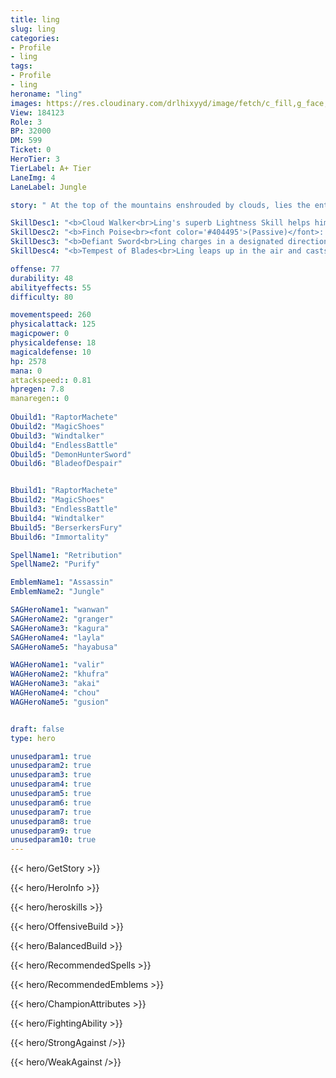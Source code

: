 ```yaml
---
title: ling
slug: ling
categories: 
- Profile 
- ling
tags: 
- Profile
- ling
heroname: "ling"
images: https://res.cloudinary.com/drlhixyyd/image/fetch/c_fill,g_face,f_auto/https://cdn2-build.mobagenie.my.id/p/images/banner/full/ling.jpg
View: 184123 
Role: 3 
BP: 32000
DM: 599 
Ticket: 0 
HeroTier: 3 
TierLabel: A+ Tier 
LaneImg: 4
LaneLabel: Jungle 

story: " At the top of the mountains enshrouded by clouds, lies the entrance to the Hidden Land of the Dragon – the “Sky Arch”. Beside the Sky Arch stood many assassins in black. The cyan embroidery etched on their clothes identified them to being part of the most mysterious assassin faction of the Cadia Riverlands, the “Finch”. Legends say, it’s impossible to escape from claws of the “Finch”.After a while, a man landed beside the Sky Arch. With his lithe footwork, he didn’t create any ripples on the lake of clouds. This man was the Finch’s best assassin known as the “Cyan Finch”. Without hesitation, he swung his Defiant Sword, generating great energy and opening the Sky Arch. The assassins behind him dashed across the arch and entered the Hidden Land of the Dragon. As a perfect assassin, Cyan Finch couldn’t tolerate failure. This time was the same. However, the Hidden Land had many occult traps and enchantments to resist invaders, which made the assassins to lose their wings and fall from the sky. Even so, those traps could not stop Cyan Finch at all. His light feet glided over the perils and past into the Hidden Land."

SkillDesc1: "<b>Cloud Walker<br>Ling's superb Lightness Skill helps him leap among walls and assassinate enemies. When resting on the wall, Ling restores extra 6 Lightness Points per second. Each time Ling deals damage to enemies, he restores extra 5 Lightness Points. Ling&rsquo;s Lightness Skill grants him 15% Critical Chance, but decreases his Critical Damage to 140%."   
SkillDesc2: "<b>Finch Poise<br><font color='#404495'>(Passive)</font>: Ling&rsquo;s Critical Chance is permanently increased by 5%. <font color='#404495'>(Active)</font>: Ling casts his Lightness Skill, leaping onto the designated wall, entering <font color='#404495'>(half-stealth)</font> state, restoring Lightness Points more quickly and gaining 30% Movement Speed. If Ling receives damage, he will leave the <font color='#404495'>(half-stealth)</font> state. If he is controlled, he will fall onto the ground and be slowed by 30% for 2s. When using this skill to jump from a wall to another, it will reset the Cooldown and refresh the <font color='#404495'>(half-stealth)</font> state."   
SkillDesc3: "<b>Defiant Sword<br>Ling charges in a designated direction and stabs the nearby enemies at his destination, dealing 230<font color='#D58E1F'>( +40% Total Physical ATK)</font> Damage. If Ling casts this skill when he is on the wall, he will dash to a designated spot on the ground, dealing 230<font color='#D58E1F'>( +40% Total Physical ATK)</font> Damage to enemies within a small area and slowing them down by 30% for 1.5s. If this attack deals crit damage, enemies within the area will extra be slowed by 45% for 0.75s. <font color='#404495'>(Defiant Sword)</font> can trigger ATK Effects as Basic Attack and can restore 35 HP for Ling each time hits an enemy."   
SkillDesc4: "<b>Tempest of Blades<br>Ling leaps up in the air and casts his superb sword skill for 1.5s, during which he becomes invincible, gains 10% Movement Speed, and is able to move. Then he lands on the ground, dealing 250<font color='#D58E1F'>( +100% Total Physical ATK)</font> damage to enemies within the area of effect, knocking enemies in the central area airborne for 1s, and generating a Sword Field that lasts for 8s. At the edge of the Sword Field, there will be 4 field eyes named <font color='#404495'>(Tempest of Blades)</font>. By touching the field eye, Ling can reset the Cooldown of <font color='#404495'>(Defiant Sword)</font> and restore 25 Lightness Points."  

offense: 77 
durability: 48 
abilityeffects: 55 
difficulty: 80 

movementspeed: 260
physicalattack: 125
magicpower: 0
physicaldefense: 18
magicaldefense: 10
hp: 2578
mana: 0
attackspeed:: 0.81
hpregen: 7.8
manaregen:: 0
 
Obuild1: "RaptorMachete"  
Obuild2: "MagicShoes" 
Obuild3: "Windtalker" 
Obuild4: "EndlessBattle" 
Obuild5: "DemonHunterSword" 
Obuild6: "BladeofDespair" 


Bbuild1: "RaptorMachete"  
Bbuild2: "MagicShoes" 
Bbuild3: "EndlessBattle" 
Bbuild4: "Windtalker" 
Bbuild5: "BerserkersFury" 
Bbuild6: "Immortality" 

SpellName1: "Retribution" 
SpellName2: "Purify"   

EmblemName1: "Assassin" 
EmblemName2: "Jungle"    

SAGHeroName1: "wanwan"
SAGHeroName2: "granger"
SAGHeroName3: "kagura"
SAGHeroName4: "layla"
SAGHeroName5: "hayabusa"

WAGHeroName1: "valir"
WAGHeroName2: "khufra"
WAGHeroName3: "akai"
WAGHeroName4: "chou"
WAGHeroName5: "gusion"


draft: false
type: hero

unusedparam1: true
unusedparam2: true
unusedparam3: true
unusedparam4: true
unusedparam5: true
unusedparam6: true
unusedparam7: true
unusedparam8: true
unusedparam9: true
unusedparam10: true
---
```



{{< hero/GetStory >}}

{{< hero/HeroInfo >}}
 
{{< hero/heroskills >}}

{{< hero/OffensiveBuild >}} 

{{< hero/BalancedBuild >}}


{{< hero/RecommendedSpells >}}  

{{< hero/RecommendedEmblems >}}   


{{< hero/ChampionAttributes >}}


{{< hero/FightingAbility >}}

{{< hero/StrongAgainst />}}

{{< hero/WeakAgainst />}}
